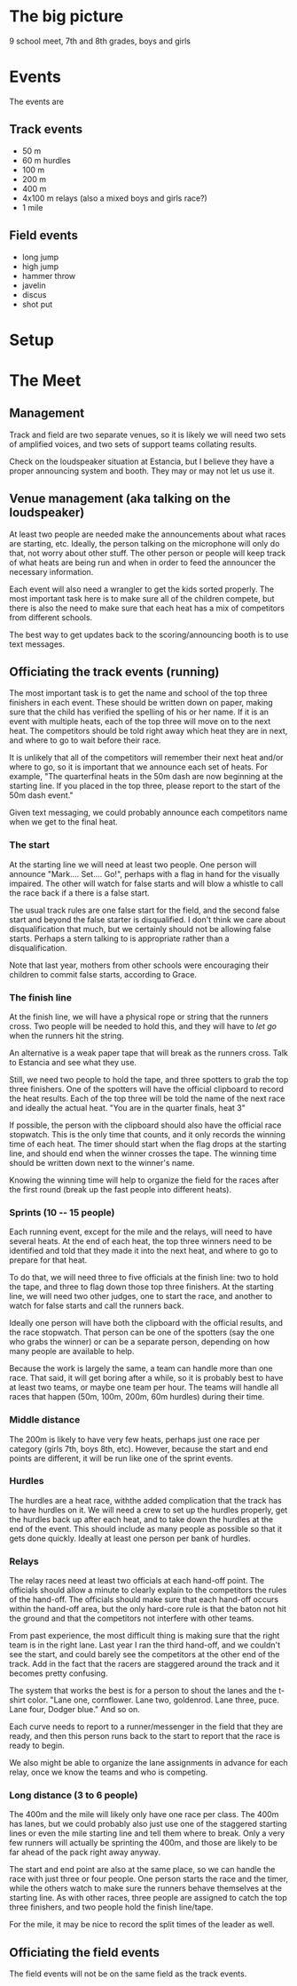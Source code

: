 # The big picture

9 school meet, 7th and 8th grades, boys and girls


# Events

The events are

## Track events

* 50 m
* 60 m hurdles
* 100 m
* 200 m
* 400 m
* 4x100 m relays (also a mixed boys and girls race?)
* 1 mile

## Field events

* long jump
* high jump
* hammer throw
* javelin
* discus
* shot put


# Setup

# The Meet

## Management

Track and field are two separate venues, so it is likely we will need
two sets of amplified voices, and two sets of support teams collating
results.

Check on the loudspeaker situation at Estancia, but I believe they
have a proper announcing system and booth.  They may or may not let us
use it.


## Venue management (aka talking on the loudspeaker)

At least two people are needed make the announcements about what races
are starting, etc.  Ideally, the person talking on the microphone will
only do that, not worry about other stuff.  The other person or people
will keep track of what heats are being run and when in order to feed
the announcer the necessary information.

Each event will also need a wrangler to get the kids sorted properly.
The most important task here is to make sure all of the children
compete, but there is also the need to make sure that each heat has a
mix of competitors from different schools.

The best way to get updates back to the scoring/announcing booth is to
use text messages.


## Officiating the track events (running)

The most important task is to get the name and school of the top three
finishers in each event.  These should be written down on paper,
making sure that the child has verified the spelling of his or her
name.  If it is an event with multiple heats, each of the top three
will move on to the next heat.  The competitors should be told right
away which heat they are in next, and where to go to wait before their
race.

It is unlikely that all of the competitors will remember their next
heat and/or where to go, so it is important that we announce each set
of heats.  For example, "The quarterfinal heats in the 50m dash are
now beginning at the starting line.  If you placed in the top three,
please report to the start of the 50m dash event."

Given text messaging, we could probably announce each competitors name
when we get to the final heat.

### The start

At the starting line we will need at least two people.  One person
will announce "Mark.... Set.... Go!", perhaps with a flag in hand for
the visually impaired.  The other will watch for false starts and will
blow a whistle to call the race back if a there is a false start.

The usual track rules are one false start for the field, and the
second false start and beyond the false starter is disqualified.  I
don't think we care about disqualification that much, but we certainly
should not be allowing false starts.  Perhaps a stern talking to is
appropriate rather than a disqualification.

Note that last year, mothers from other schools were encouraging their
children to commit false starts, according to Grace.

### The finish line

At the finish line, we will have a physical rope or string that the
runners cross.  Two people will be needed to hold this, and they will
have to *let go* when the runners hit the string.

An alternative is a weak paper tape that will break as the runners
cross.  Talk to Estancia and see what they use.

Still, we need two people to hold the tape, and three spotters to grab
the top three finishers.  One of the spotters will have the official
clipboard to record the heat results.  Each of the top three will be
told the name of the next race and ideally the actual heat.  "You are
in the quarter finals, heat 3"

If possible, the person with the clipboard should also have the
official race stopwatch.  This is the only time that counts, and it
only records the winning time of each heat.  The timer should start
when the flag drops at the starting line, and should end when the
winner crosses the tape.  The winning time should be written down next
to the winner's name.

Knowing the winning time will help to organize the field for the races
after the first round (break up the fast people into different heats).


### Sprints (10 -- 15 people)

Each running event, except for the mile and the relays, will need to
have several heats.  At the end of each heat, the top three winners
need to be identified and told that they made it into the next heat,
and where to go to prepare for that heat.

To do that, we will need three to five officials at the finish line:
two to hold the tape, and three to flag
down those top three finishers.  At the starting line, we will
need two other judges, one to start the race, and another to watch for
false starts and call the runners back.

Ideally one person will have both the clipboard with the official
results, and the race stopwatch.  That person can be one of the
spotters (say the one who grabs the winner) or can be a separate
person, depending on how many people are available to help.

Because the work is largely the same, a team can handle more than one
race.  That said, it will get boring after a while, so it is probably
best to have at least two teams, or maybe one team per hour.  The
teams will handle all races that happen (50m, 100m, 200m, 60m hurdles)
during their time.

### Middle distance

The 200m is likely to have very few heats, perhaps just one race per
category (girls 7th, boys 8th, etc).  However, because the start and
end points are different, it will be run like one of the sprint
events.

### Hurdles

The hurdles are a heat race, withthe added complication that the track
has to have hurdles on it.  We will need a crew to set up the hurdles
properly, get the hurdles back up after each heat, and to take down
the hurdles at the end of the event.  This should include as many
people as possible so that it gets done quickly.  Ideally at least one
person per bank of hurdles.

### Relays

The relay races need at least two officials at each hand-off point.
The officials should allow a minute to clearly explain to the
competitors the rules of the hand-off.  The officials should make sure
that each hand-off occurs within the hand-off area, but the only
hard-core rule is that the baton not hit the ground and that the
competitors not interfere with other teams.

From past experience, the most difficult thing is making sure that the
right team is in the right lane.  Last year I ran the third hand-off,
and we couldn't see the start, and could barely see the competitors at
the other end of the track.  Add in the fact that the racers are
staggered around the track and it becomes pretty confusing.

The system that works the best is for a person to shout the lanes and
the t-shirt color.  "Lane one, cornflower.  Lane two, goldenrod.  Lane
three, puce.  Lane four, Dodger blue."  And so on.

Each curve needs to report to a runner/messenger in the field that
they are ready, and then this person runs back to the start to report
that the race is ready to begin.

We also might be able to organize the lane assignments in advance for
each relay, once we know the teams and who is competing.


### Long distance (3 to 6 people)

The 400m and the mile will likely only have one race per class.  The
400m has lanes, but we could probably also just use one of the
staggered starting lines or even the mile starting line and tell them
where to break.  Only a very few runners will actually be sprinting
the 400m, and those are likely to be far ahead of the pack right away
anyway.

The start and end point are also at the same place, so we can handle
the race with just three or four people.  One person starts the race
and the timer, while the
others watch to make sure the runners behave themselves at the
starting line.  As with other races, three people are assigned to
catch the top three finishers, and two people hold the finish
line/tape.

For the mile, it may be nice to record the split times of the leader
as well.

## Officiating the field events

The field events will not be on the same field as the track events.
